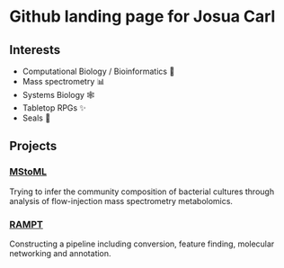 # Github landing page for Josua Carl

## Interests
- Computational Biology / Bioinformatics 🧪
- Mass spectrometry 📊
- Systems Biology 🕸️
- Tabletop RPGs ✨
- Seals 🦭


## Projects
### [MStoML](https://josuacarl.github.io/MStoML/)
Trying to infer the community composition of bacterial cultures through analysis of flow-injection mass spectrometry metabolomics.

### [RAMPT](https://josuacarl.github.io/RAMPT/)
Constructing a pipeline including conversion, feature finding, molecular networking and annotation.
